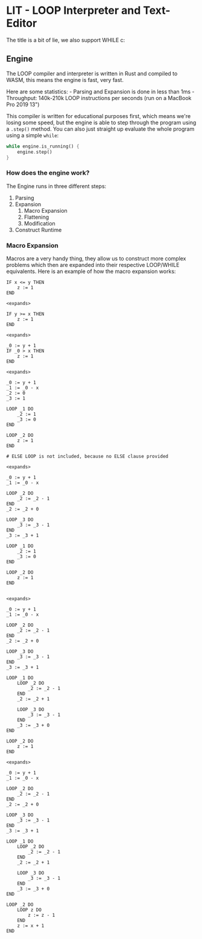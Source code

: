 # LIT - LOOP Interpreter and Text-Editor

The title is a bit of lie, we also support WHILE c:

## Engine

The LOOP compiler and interpreter is written in Rust and compiled to WASM,
this means the engine is fast, very fast.

Here are some statistics:
    - Parsing and Expansion is done in less than 1ms
    - Throughput: 140k-210k LOOP instructions per seconds (run on a MacBook Pro 2019 13")

This compiler is written for educational purposes first, which means we're losing some speed, but the engine is able to step through the program using a `.step()` method.
You can also just straight up evaluate the whole program using a simple `while`:

```rust
while engine.is_running() {
    engine.step()
}
```

### How does the engine work?

The Engine runs in three different steps:
1) Parsing
2) Expansion
    1) Macro Expansion
    2) Flattening
    3) Modification
3) Construct Runtime

### Macro Expansion

Macros are a very handy thing, they allow us to construct more complex problems which then are expanded into their respective LOOP/WHILE equivalents.
Here is an example of how the macro expansion works:

```
IF x <= y THEN
    z := 1
END

<expands>

IF y >= x THEN
    z := 1
END

<expands>

_0 := y + 1
IF _0 > x THEN
    z := 1
END

<expands>

_0 := y + 1
_1 := _0 - x
_2 := 0
_3 := 1

LOOP _1 DO
    _2 := 1
    _3 := 0
END

LOOP _2 DO
    z := 1
END

# ELSE LOOP is not included, because no ELSE clause provided

<expands>

_0 := y + 1
_1 := _0 - x

LOOP _2 DO
    _2 := _2 - 1
END
_2 := _2 + 0

LOOP _3 DO
    _3 := _3 - 1
END
_3 := _3 + 1

LOOP _1 DO
    _2 := 1
    _3 := 0
END

LOOP _2 DO
    z := 1
END


<expands>

_0 := y + 1
_1 := _0 - x

LOOP _2 DO
    _2 := _2 - 1
END
_2 := _2 + 0

LOOP _3 DO
    _3 := _3 - 1
END
_3 := _3 + 1

LOOP _1 DO
    LOOP _2 DO
        _2 := _2 - 1
    END
    _2 := _2 + 1

    LOOP _3 DO
        _3 := _3 - 1
    END
    _3 := _3 + 0
END

LOOP _2 DO
    z := 1
END

<expands>

_0 := y + 1
_1 := _0 - x

LOOP _2 DO
    _2 := _2 - 1
END
_2 := _2 + 0

LOOP _3 DO
    _3 := _3 - 1
END
_3 := _3 + 1

LOOP _1 DO
    LOOP _2 DO
        _2 := _2 - 1
    END
    _2 := _2 + 1

    LOOP _3 DO
        _3 := _3 - 1
    END
    _3 := _3 + 0
END

LOOP _2 DO
    LOOP z DO
        z := z - 1
    END
    z := x + 1
END
```
